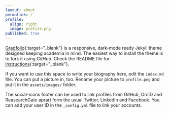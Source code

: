 ```yaml
---
layout: about
permalink: /
profile:
  align: right
  image: profile.png
published: true
---
```


[Gradfolio](https://github.com/jitinnair1/gradfolio){:target="_blank"} is a
responsive, dark-mode ready Jekyll theme designed keeping academia in mind. The
easiest way to install the theme is to fork it using GitHub. Check the README
file for
[instructions](https://github.com/jitinnair1/gradfolio#installation){:target="_blank"}.

If you want to use this space to write your biography here, edit the `index.md`
file. You can put a picture in, too. Rename your picture to `profile.png` and
put it in the `assets/images/` folder.

The social-icons footer can be used to link profiles from GitHub, OrcID and
ReasearchGate aprart form the usual Twitter, LinkedIn and Facebook. You can add
your user ID in the `_config.yml` file to link your accounts.
